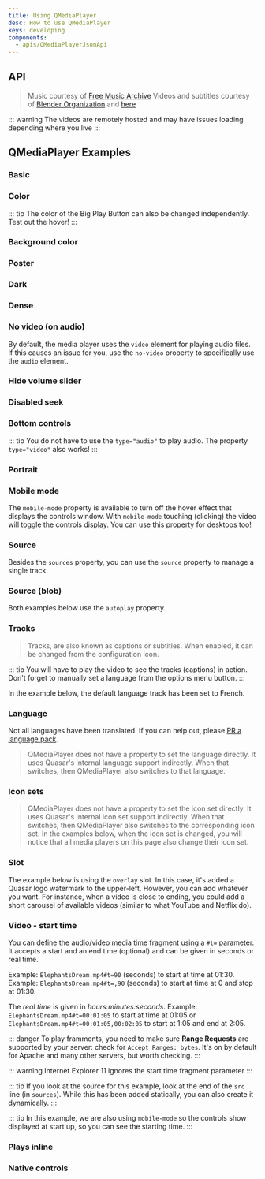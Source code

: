```yaml
---
title: Using QMediaPlayer
desc: How to use QMediaPlayer
keys: developing
components:
  - apis/QMediaPlayerJsonApi
---
```

## API
<q-media-player-json-api />

> Music courtesy of [Free Music Archive](https://freemusicarchive.org/music/Scott_Holmes/Inspiring__Upbeat_Music/Scott_Holmes_-_Upbeat_Party)
> Videos and subtitles courtesy of [Blender Organization](https://mango.blender.org/download) and [here](https://durian.blender.org/download/)

::: warning
The videos are remotely hosted and may have issues loading depending where you live
:::


## QMediaPlayer Examples

### Basic

<example-viewer
  title="Audio basic"
  file="AudioBasic"
  codepen-title="QMediaPlayer"
/>

<example-viewer
  title="Video basic"
  file="VideoBasic"
  codepen-title="QMediaPlayer"
/>

### Color

<example-viewer
  title="Audio color"
  file="AudioColor"
  codepen-title="QMediaPlayer"
/>

<example-viewer
  title="Video color"
  file="VideoColor"
  codepen-title="QMediaPlayer"
/>

::: tip
The color of the Big Play Button can also be changed independently. Test out the hover!
:::

<example-viewer
  title="Video Big Play Button color"
  file="VideoBigPlayButtonColor"
  codepen-title="QMediaPlayer"
/>

### Background color

<example-viewer
  title="Audio background color"
  file="AudioBackgroundColor"
  codepen-title="QMediaPlayer"
/>

<example-viewer
  title="Video background color"
  file="VideoBackgroundColor"
  codepen-title="QMediaPlayer"
/>

### Poster

<example-viewer
  title="Video poster"
  file="VideoPoster"
  codepen-title="QMediaPlayer"
/>

### Dark

<example-viewer
  title="Audio dark"
  file="AudioDark"
  codepen-title="QMediaPlayer"
/>

<example-viewer
  title="Video dark"
  file="VideoDark"
  codepen-title="QMediaPlayer"
/>

### Dense

<example-viewer
  title="Audio dense"
  file="AudioDense"
  codepen-title="QMediaPlayer"
/>

<example-viewer
  title="Video dense"
  file="VideoDense"
  codepen-title="QMediaPlayer"
/>

### No video (on audio)

By default, the media player uses the `video` element for playing audio files. If this causes an issue for you, use the `no-video` property to specifically use the `audio` element.

<example-viewer
  title="Audio no video"
  file="AudioNoVideo"
  codepen-title="QMediaPlayer"
/>

### Hide volume slider

<example-viewer
  title="Audio hide volume slider"
  file="AudioHideVolumeSlider"
  codepen-title="QMediaPlayer"
/>

<example-viewer
  title="Video hide volume slider"
  file="VideoHideVolumeSlider"
  codepen-title="QMediaPlayer"
/>

<example-viewer
  title="Audio hide volume slider (dense)"
  file="AudioHideVolumeSliderDense"
  codepen-title="QMediaPlayer"
/>

<example-viewer
  title="Video hide volume slider (dense)"
  file="VideoHideVolumeSliderDense"
  codepen-title="QMediaPlayer"
/>

### Disabled seek

<example-viewer
  title="Audio disabled seek"
  file="AudioDisabledSeek"
  codepen-title="QMediaPlayer"
/>

<example-viewer
  title="Video disabled seek"
  file="VideoDisabledSeek"
  codepen-title="QMediaPlayer"
/>

### Bottom controls

::: tip
You do not have to use the `type="audio"` to play audio. The property `type="video"` also works!
:::

<example-viewer
  title="Audio bottom controls"
  file="AudioBottomControls"
  codepen-title="QMediaPlayer"
/>

<example-viewer
  title="Video bottom controls"
  file="VideoBottomControls"
  codepen-title="QMediaPlayer"
/>

### Portrait

<example-viewer
  title="Video portrait"
  file="VideoPortrait"
  codepen-title="QMediaPlayer"
/>

### Mobile mode

The `mobile-mode` property is available to turn off the hover effect that displays the controls window. With `mobile-mode` touching (clicking) the video will toggle the controls display. You can use this property for desktops too!

<example-viewer
  title="Video mobile mode"
  file="VideoMobileMode"
  codepen-title="QMediaPlayer"
/>

### Source

Besides the `sources` property, you can use the `source` property to manage a single track.

<example-viewer
  title="Audio source"
  file="AudioSource"
  codepen-title="QMediaPlayer"
/>

<example-viewer
  title="Video source"
  file="VideoSource"
  codepen-title="QMediaPlayer"
/>

### Source (blob)

Both examples below use the `autoplay` property.

<example-viewer
  title="Audio source (blob)"
  file="AudioSourceBlob"
  codepen-title="QMediaPlayer"
/>

<example-viewer
  title="Video source (blob)"
  file="VideoSourceBlob"
  codepen-title="QMediaPlayer"
/>

### Tracks

> Tracks, are also known as captions or subtitles. When enabled, it can be changed from the configuration icon.

::: tip
You will have to play the video to see the tracks (captions) in action. Don't forget to manually set a language from the options menu button.
:::

<example-viewer
  title="Video tracks"
  file="VideoTracks"
  codepen-title="QMediaPlayer"
/>

In the example below, the default language track has been set to French.

<example-viewer
  title="Video tracks language"
  file="VideoTracksLanguage"
  codepen-title="QMediaPlayer"
/>

### Language

Not all languages have been translated. If you can help out, please [PR a language pack](https://github.com/quasarframework/quasar-ui-qmediaplayer/tree/next/src/component/lang).

> QMediaPlayer does not have a property to set the language directly. It uses Quasar's internal language support indirectly. When that switches, then QMediaPlayer also switches to that language.

<example-viewer
  title="Video language"
  file="VideoLanguage"
  codepen-title="QMediaPlayer"
/>

### Icon sets

> QMediaPlayer does not have a property to set the icon set directly. It uses Quasar's internal icon set support indirectly. When that switches, then QMediaPlayer also switches to the corresponding icon set.
In the examples below, when the icon set is changed, you will notice that all media players on this page also change their icon set.

<example-viewer
  title="Video icon set"
  file="VideoIconSet"
  codepen-title="QMediaPlayer"
/>

### Slot

The example below is using the `overlay` slot. In this case, it's added a Quasar logo watermark to the upper-left. However, you can add whatever you want. For instance, when a video is close to ending, you could add a short carousel of available videos (similar to what YouTube and Netflix do).

<example-viewer
  title="Video slot"
  file="VideoSlot"
  codepen-title="QMediaPlayer"
/>

### Video - start time

You can define the audio/video media time fragment using a `#t=` parameter. It accepts a start and an end time (optional) and can be given in seconds or real time.

Example: `ElephantsDream.mp4#t=90` (seconds) to start at time at 01:30.
Example: `ElephantsDream.mp4#t=,90` (seconds) to start at time at 0 and stop at 01:30.

The _real time_ is given in _hours:minutes:seconds_. Example: `ElephantsDream.mp4#t=00:01:05` to start at time at 01:05 or `ElephantsDream.mp4#t=00:01:05,00:02:05` to start at 1:05 and end at 2:05.

::: danger
To play framments, you need to make sure **Range Requests** are supported by your server: check for `Accept Ranges: bytes`. It's on by default for Apache and many other servers, but worth checking.
:::

::: warning
Internet Explorer 11 ignores the start time fragment parameter
:::

::: tip
If you look at the source for this example, look at the end of the `src` line (in `sources`). While this has been added statically, you can also create it dynamically.
:::

::: tip
In this example, we are also using `mobile-mode` so the controls show displayed at start up, so you can see the starting time.
:::

<example-viewer
  title="Video start time"
  file="VideoStartTime"
  codepen-title="QMediaPlayer"
/>

### Plays inline

<example-viewer
  title="Audio playsinline"
  file="AudioPlaysinline"
  codepen-title="QMediaPlayer"
/>

<example-viewer
  title="Video playsinline"
  file="VideoPlaysinline"
  codepen-title="QMediaPlayer"
/>

<example-viewer
  title="Video playsinline (bottom controls)"
  file="VideoPlaysinlineBottomControls"
  codepen-title="QMediaPlayer"
/>

### Native controls

<example-viewer
  title="Audio native controls"
  file="AudioNativeControls"
  codepen-title="QMediaPlayer"
/>

<example-viewer
  title="Video native controls"
  file="VideoNativeControls"
  codepen-title="QMediaPlayer"
/>
